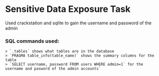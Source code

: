 # Sensitive Data Exposure Task

Used crackstation and sqlite to gain the username and password of the admin

### SQL commands used:
    > `.tables` shows what tables are in the database
    > `PRAGMA table_info(table_name)` shows the summary columns for the table
    > `SELECT username, password FROM users WHERE admin=1` for the username and pasword of the admin accounts`
